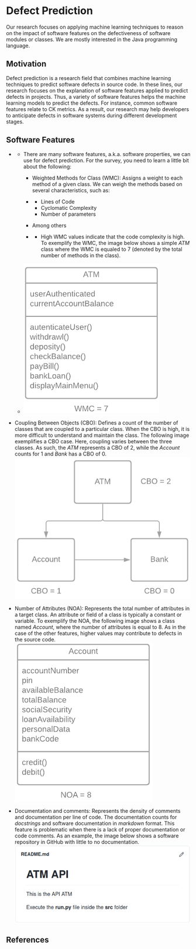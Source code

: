 # Defect Prediction

Our research focuses on applying machine learning techniques to reason on the impact of software features on the defectiveness of software modules or classes. We are mostly interested in the Java programming language. 

## Motivation

Defect prediction is a research field that combines machine learning techniques to predict software defects in source code. In these lines, our research focuses on the explanation of software features applied to predict defects in projects. Thus, a variety of software features helps the machine learning models to predict the defects. For instance, common software features relate to CK metrics. As a result, our research may help developers to anticipate defects in software systems during different development stages. 

## Software Features

* * There are many software features, a.k.a. software properties, we can use for defect prediction. For the survey, you need to learn a little bit about the following:

    - Weighted Methods for Class (WMC): Assigns a weight to each method of a given class. We can weigh the methods based on several characteristics, such as:

    - - Lines of Code
      - Cyclomatic Complexity
      - Number of parameters

    - Among others

    - - High WMC values indicate that the code complexity is high. To exemplify the WMC, the image below shows a simple *ATM* class where the WMC is equaled to 7 (denoted by the total number of methods in the class). 

  * ![WMC](https://raw.githubusercontent.com/gesteves91/survey-defect-prediction/main/img/WMC.png) 

* Coupling Between Objects (CBO): Defines a count of the number of classes that are coupled to a particular class. When the CBO is high, it is more difficult to understand and maintain the class. The following image exemplifies a CBO case. Here, coupling varies between the three classes. As such, the _ATM_ represents a CBO of 2, while the _Account_ counts for 1 and _Bank_ has a CBO of 0.  ![CBO](https://raw.githubusercontent.com/gesteves91/survey-defect-prediction/main/img/CBO.png)

* Number of Attributes (NOA): Represents the total number of attributes in a target class. An attribute or field of a class is typically a constant or variable. To exemplify the NOA, the following image shows a class named _Account_, where the number of attributes is equal to 8. As in the case of the other features, higher values may contribute to defects in the source code. ![NOA](https://raw.githubusercontent.com/gesteves91/survey-defect-prediction/main/img/NOA.png)

* Documentation and comments: Represents the density of comments and documentation per line of code. The documentation counts for *docstrings* and software documentation in *markdown* format. This feature is problematic when there is a lack of proper documentation or code comments. As an example, the image below shows a software repository in GitHub with little to no documentation.![DOC](https://raw.githubusercontent.com/gesteves91/survey-defect-prediction/main/img/DOC.png)     

## References

